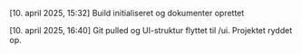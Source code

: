 [10. april 2025, 15:32] Build initialiseret og dokumenter oprettet

[10. april 2025, 16:40] Git pulled og UI-struktur flyttet til /ui. Projektet ryddet op.